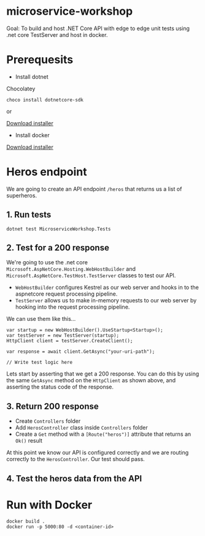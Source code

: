 # microservice-workshop

Goal: To build and host .NET Core API with edge to edge unit tests using .net core TestServer and host in docker.

# Prerequesits
- Install dotnet

Chocolatey
```
choco install dotnetcore-sdk
```

or

[Download installer](https://www.microsoft.com/net/download)

- Install docker

[Download installer](https://www.docker.com/products/docker-desktop)

# Heros endpoint
We are going to create an API endpoint `/heros` that returns us a list of superheros.

## 1. Run tests
```
dotnet test MicroserviceWorkshop.Tests
```

## 2. Test for a 200 response
We're going to use the .net core `Microsoft.AspNetCore.Hosting.WebHostBuilder` and `Microsoft.AspNetCore.TestHost.TestServer` classes to test our API. 
- `WebHostBuilder` configures Kestrel as our web server and hooks in to the aspnetcore request processing pipeline.
- `TestServer` allows us to make in-memory requests to our web server by hooking into the request processing pipeline.

We can use them like this...

```
var startup = new WebHostBuilder().UseStartup<Startup>();
var testServer = new TestServer(startup);
HttpClient client = testServer.CreateClient();

var response = await client.GetAsync("your-uri-path");

// Write test logic here
```

Lets start by asserting that we get a 200 response. You can do this by using the same `GetAsync` method on the `HttpClient` as shown above, and asserting the status code of the response.

## 3. Return 200 response
- Create `Controllers` folder
- Add `HerosController` class inside `Controllers` folder
- Create a `Get` method with a `[Route("heros")]` attribute that returns an `Ok()` result

At this point we know our API is configured correctly and we are routing correctly to the `HerosController`. Our test should pass.

## 4. Test the heros data from the API



# Run with Docker
```
docker build .
docker run -p 5000:80 -d <container-id>
```